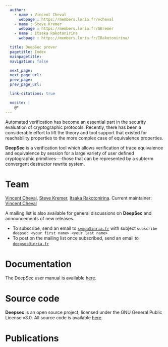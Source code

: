 ```yaml
---
  author:
    - name : Vincent Cheval
      webpage : https://members.loria.fr/vcheval
    - name : Steve Kremer
      webpage : https://members.loria.fr/SKremer
    - name : Itsaka Rakotonirina
      webpage : https://members.loria.fr/IRakotonirina/

  title: DeepSec prover
  pagetitle: Index
  mainpagetitle:
  navigation: false

  next_page:
  next_page_url:
  prev_page:
  prev_page_url:

  link-citations: true

  nocite: |
    @*
---
```



Automated verification has become an essential part in the security
evaluation of cryptographic protocols. Recently, there has been a
considerable effort to lift the theory and tool support that existed
for reachability properties to the more complex case of equivalence
properties.

**DeepSec** is a verification tool which allows verification of trace
equivalence and equivalence by session for a large variety of user
defined cryptographic primitives---those that can be represented by a
subterm convergent destructor rewrite system.


# Team

[Vincent Cheval](https://members.loria.fr/VCheval/), [Steve Kremer](https://members.loria.fr/SKremer/), [Itsaka Rakotonirina](https://members.loria.fr/IRakotonirina/).
Current maintainer: [Vincent Cheval](https://members.loria.fr/VCheval/)

A mailing list is also available for general discussions on **DeepSec** and announcements of new releases.

  - To subscribe, send an email to [`sympa@inria.fr`](mailto:sympa@inria.fr) with subject `subscribe deepsec <your first name> <your last name>`
  - To post on the mailing list once subscribed, send an email to [`deepsec@inria.fr`](mailto:deepsec@inria.fr)

# Documentation

The DeepSec user manual is available [here](manual/).


# Source code

**Deepsec** is an open source project, licensed under the GNU General
Public License v3.0. All source code is available
[here](https://github.com/DeepSec-prover).


# Publications

<div id="refs"></div>
